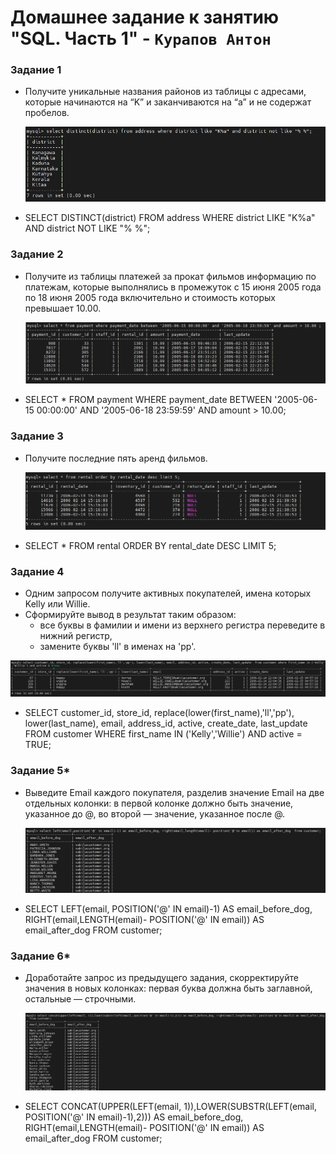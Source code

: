 # Домашнее задание к занятию "SQL. Часть 1" - `Курапов Антон`


### Задание 1
* Получите уникальные названия районов из таблицы с адресами, которые начинаются на “K” и заканчиваются на “a” и не содержат пробелов.

   ![alt text](https://github.com/AntonKurapov66/sql_1_hw/blob/main/img/1.PNG)

*  SELECT DISTINCT(district) FROM address WHERE district LIKE "K%a" AND district NOT LIKE "% %";
### Задание 2
* Получите из таблицы платежей за прокат фильмов информацию по платежам, которые выполнялись в промежуток с 15 июня 2005 года по 18 июня 2005 года включительно и стоимость которых превышает 10.00.

  ![alt text](https://github.com/AntonKurapov66/sql_1_hw/blob/main/img/2.PNG)

*  SELECT * FROM payment WHERE payment_date BETWEEN '2005-06-15 00:00:00' AND '2005-06-18 23:59:59' AND amount > 10.00;

### Задание 3
* Получите последние пять аренд фильмов.

  ![alt text](https://github.com/AntonKurapov66/sql_1_hw/blob/main/img/3.PNG)

*  SELECT * FROM rental ORDER BY rental_date DESC LIMIT 5;

### Задание 4
* Одним запросом получите активных покупателей, имена которых Kelly или Willie.
* Сформируйте вывод в результат таким образом:
  *  все буквы в фамилии и имени из верхнего регистра переведите в нижний регистр,
  *  замените буквы 'll' в именах на 'pp'.

 ![alt text](https://github.com/AntonKurapov66/sql_1_hw/blob/main/img/4.PNG)

* SELECT customer_id, store_id, replace(lower(first_name),'ll','pp'), lower(last_name), email, address_id, active, create_date, last_update  FROM customer WHERE first_name IN ('Kelly','Willie') AND active = TRUE;


### Задание 5*
* Выведите Email каждого покупателя, разделив значение Email на две отдельных колонки: в первой колонке должно быть значение, указанное до @, во второй — значение, указанное после @.

  ![alt text](https://github.com/AntonKurapov66/sql_1_hw/blob/main/img/5.PNG)

* SELECT LEFT(email, POSITION('@' IN email)-1) AS email_before_dog, RIGHT(email,LENGTH(email)- POSITION('@' IN email)) AS email_after_dog  FROM customer;

### Задание 6*
* Доработайте запрос из предыдущего задания, скорректируйте значения в новых колонках: первая буква должна быть заглавной, остальные — строчными.

  ![alt text](https://github.com/AntonKurapov66/sql_1_hw/blob/main/img/6.PNG)

* SELECT CONCAT(UPPER(LEFT(email, 1)),LOWER(SUBSTR(LEFT(email, POSITION('@' IN email)-1),2))) AS email_before_dog, RIGHT(email,LENGTH(email)- POSITION('@' IN email)) AS email_after_dog FROM customer;
